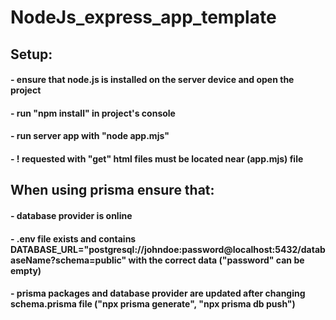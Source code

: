 # NodeJs_express_app_template


## Setup:
#### - ensure that node.js is installed on the server device and open the project
#### - run "npm install" in project's console
#### - run server app with "node app.mjs"
#### - ! requested with "get" html files must be located near (app.mjs) file

## When using prisma ensure that:
#### - database provider is online
#### - .env file exists and contains DATABASE_URL="postgresql://johndoe:password@localhost:5432/databaseName?schema=public" with the correct data ("password" can be empty)
#### - prisma packages and database provider are updated after changing schema.prisma file ("npx prisma generate", "npx prisma db push")

